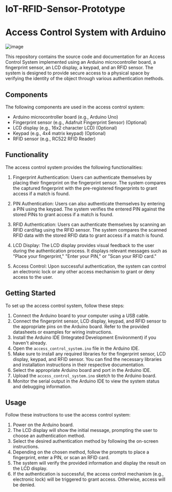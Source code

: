 # IoT-RFID-Sensor-Prototype

# Access Control System with Arduino

![image](https://github.com/user-attachments/assets/9b0778a6-0125-4e75-be4c-e5da6f0ad448)



This repository contains the source code and documentation for an Access Control System implemented using an Arduino microcontroller board, a fingerprint sensor, an LCD display, a keypad, and an RFID sensor. The system is designed to provide secure access to a physical space by verifying the identity of the object through various authentication methods.

## Components

The following components are used in the access control system:

- Arduino microcontroller board (e.g., Arduino Uno)
- Fingerprint sensor (e.g., Adafruit Fingerprint Sensor) (Optional)
- LCD display (e.g., 16x2 character LCD) (Optional)
- Keypad (e.g., 4x4 matrix keypad) (Optional)
- RFID sensor (e.g., RC522 RFID Reader)

## Functionality

The access control system provides the following functionalities:

1. Fingerprint Authentication: Users can authenticate themselves by placing their fingerprint on the fingerprint sensor. The system compares the captured fingerprint with the pre-registered fingerprints to grant access if a match is found.

2. PIN Authentication: Users can also authenticate themselves by entering a PIN using the keypad. The system verifies the entered PIN against the stored PINs to grant access if a match is found.

3. RFID Authentication: Users can authenticate themselves by scanning an RFID card/tag using the RFID sensor. The system compares the scanned RFID data with the stored RFID data to grant access if a match is found.

4. LCD Display: The LCD display provides visual feedback to the user during the authentication process. It displays relevant messages such as "Place your fingerprint," "Enter your PIN," or "Scan your RFID card."

5. Access Control: Upon successful authentication, the system can control an electronic lock or any other access mechanism to grant or deny access to the user.

## Getting Started

To set up the access control system, follow these steps:

1. Connect the Arduino board to your computer using a USB cable.
2. Connect the fingerprint sensor, LCD display, keypad, and RFID sensor to the appropriate pins on the Arduino board. Refer to the provided datasheets or examples for wiring instructions.
3. Install the Arduino IDE (Integrated Development Environment) if you haven't already.
4. Open the `access_control_system.ino` file in the Arduino IDE.
5. Make sure to install any required libraries for the fingerprint sensor, LCD display, keypad, and RFID sensor. You can find the necessary libraries and installation instructions in their respective documentation.
6. Select the appropriate Arduino board and port in the Arduino IDE.
7. Upload the `access_control_system.ino` sketch to the Arduino board.
8. Monitor the serial output in the Arduino IDE to view the system status and debugging information.

## Usage

Follow these instructions to use the access control system:

1. Power on the Arduino board.
2. The LCD display will show the initial message, prompting the user to choose an authentication method.
3. Select the desired authentication method by following the on-screen instructions.
4. Depending on the chosen method, follow the prompts to place a fingerprint, enter a PIN, or scan an RFID card.
5. The system will verify the provided information and display the result on the LCD display.
6. If the authentication is successful, the access control mechanism (e.g., electronic lock) will be triggered to grant access. Otherwise, access will be denied.


